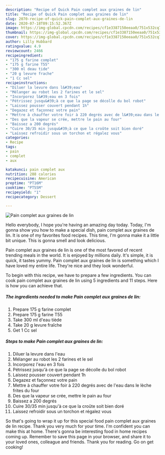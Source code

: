 ```yaml
---
description: "Recipe of Quick Pain complet aux graines de lin"
title: "Recipe of Quick Pain complet aux graines de lin"
slug: 2070-recipe-of-quick-pain-complet-aux-graines-de-lin
date: 2020-07-18T09:15:52.367Z
image: https://img-global.cpcdn.com/recipes/cf1e3387150eeaa0/751x532cq70/pain-complet-aux-graines-de-lin-photo-principale-de-la-recette.jpg
thumbnail: https://img-global.cpcdn.com/recipes/cf1e3387150eeaa0/751x532cq70/pain-complet-aux-graines-de-lin-photo-principale-de-la-recette.jpg
cover: https://img-global.cpcdn.com/recipes/cf1e3387150eeaa0/751x532cq70/pain-complet-aux-graines-de-lin-photo-principale-de-la-recette.jpg
author: Lilly Hubbard
ratingvalue: 4.9
reviewcount: 2466
recipeingredient:
- "175 g farine complet"
- "175 g farine T55"
- "300 ml deau tide"
- "20 g levure frache"
- "1 Cc sel"
recipeinstructions:
- "Diluer la levure dans l&#39;eau"
- "Mélanger au robot les 2 farines et le sel"
- "Incorporez l&#39;eau en 3 fois"
- "Pétrissez jusqu&#39;à ce que la page se décolle du bol robot"
- "Laissez pousser couvert pendant 1h"
- "Degazez et façonnez votre pain"
- "Mettre à chauffer votre foir à 220 degrés avec de l&#39;eau dans le lèche frites du four"
- "Des que la vapeur se crée, mettre le pain au four"
- "Baissez a 200 degrés"
- "Cuire 30/35 min jusqu&#39;à ce que la croûte soit bien doré"
- "Laissez refroidir sous un torchon et régalez vous"
categories:
- Recipe
tags:
- pain
- complet
- aux

katakunci: pain complet aux 
nutrition: 288 calories
recipecuisine: American
preptime: "PT16M"
cooktime: "PT55M"
recipeyield: "1"
recipecategory: Dessert

---
```



![Pain complet aux graines de lin](https://img-global.cpcdn.com/recipes/cf1e3387150eeaa0/751x532cq70/pain-complet-aux-graines-de-lin-photo-principale-de-la-recette.jpg)

Hello everybody, I hope you're having an amazing day today. Today, I'm gonna show you how to make a special dish, pain complet aux graines de lin. It is one of my favorites food recipes. This time, I'm gonna make it a little bit unique. This is gonna smell and look delicious.

Pain complet aux graines de lin is one of the most favored of recent trending meals in the world. It is enjoyed by millions daily. It's simple, it is quick, it tastes yummy. Pain complet aux graines de lin is something which I have loved my entire life. They're nice and they look wonderful.




To begin with this recipe, we have to prepare a few ingredients. You can cook pain complet aux graines de lin using 5 ingredients and 11 steps. Here is how you can achieve that.

<!--inarticleads1-->

##### The ingredients needed to make Pain complet aux graines de lin:

1. Prepare 175 g farine complet
1. Prepare 175 g farine T55
1. Take 300 ml d&#39;eau tiède
1. Take 20 g levure fraîche
1. Get 1 Cc sel




<!--inarticleads2-->

##### Steps to make Pain complet aux graines de lin:

1. Diluer la levure dans l&#39;eau
1. Mélanger au robot les 2 farines et le sel
1. Incorporez l&#39;eau en 3 fois
1. Pétrissez jusqu&#39;à ce que la page se décolle du bol robot
1. Laissez pousser couvert pendant 1h
1. Degazez et façonnez votre pain
1. Mettre à chauffer votre foir à 220 degrés avec de l&#39;eau dans le lèche frites du four
1. Des que la vapeur se crée, mettre le pain au four
1. Baissez a 200 degrés
1. Cuire 30/35 min jusqu&#39;à ce que la croûte soit bien doré
1. Laissez refroidir sous un torchon et régalez vous




So that's going to wrap it up for this special food pain complet aux graines de lin recipe. Thank you very much for your time. I'm confident you can make this at home. There's gonna be interesting food in home recipes coming up. Remember to save this page in your browser, and share it to your loved ones, colleague and friends. Thank you for reading. Go on get cooking!
